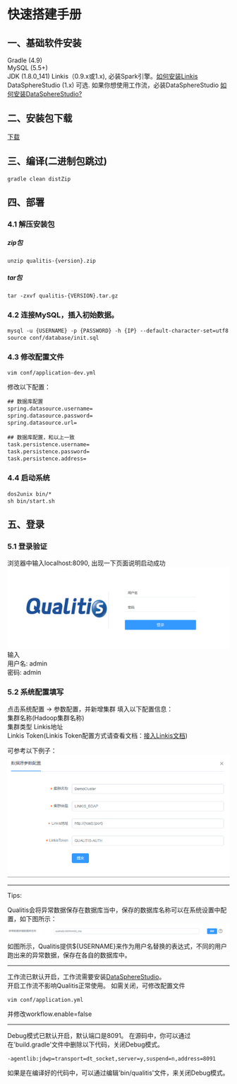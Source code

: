 # 快速搭建手册

## 一、基础软件安装
Gradle (4.9)  
MySQL (5.5+)  
JDK (1.8.0_141)
Linkis（0.9.x或1.x), 必装Spark引擎。[如何安装Linkis](https://github.com/WeBankFinTech/Linkis)  
DataSphereStudio (1.x) 可选. 如果你想使用工作流，必装DataSphereStudio [如何安装DataSphereStudio?](https://github.com/WeBankFinTech/DataSphereStudio)

## 二、安装包下载
[下载](https://github.com/WeBankFinTech/Qualitis/releases)

## 三、编译(二进制包跳过)
```
gradle clean distZip
```

## 四、部署
### 4.1 解压安装包
##### zip包
```
unzip qualitis-{version}.zip
```

##### tar包
```
tar -zxvf qualitis-{VERSION}.tar.gz
```

### 4.2 连接MySQL，插入初始数据。
```
mysql -u {USERNAME} -p {PASSWORD} -h {IP} --default-character-set=utf8
source conf/database/init.sql
```

### 4.3 修改配置文件
```
vim conf/application-dev.yml
```
修改以下配置：
```
## 数据库配置
spring.datasource.username=
spring.datasource.password=
spring.datasource.url=

## 数据库配置，和以上一致
task.persistence.username=
task.persistence.password=
task.persistence.address=
```

### 4.4 启动系统
```
dos2unix bin/*
sh bin/start.sh
```

## 五、登录
### 5.1 登录验证
浏览器中输入localhost:8090, 出现一下页面说明启动成功  
![登录验证图片](../../../images/zh_CN/ch1/登录.png)  
输入  
用户名: admin  
密码: admin  

### 5.2 系统配置填写
点击系统配置 -> 参数配置，并新增集群
填入以下配置信息：  
集群名称(Hadoop集群名称)  
集群类型
Linkis地址  
Linkis Token(Linkis Token配置方式请查看文档：[接入Linkis文档](接入Linkis文档.md))  

可参考以下例子：
![](../../../images/zh_CN/ch1/规则配置样例.png)

---

Tips:

Qualitis会将异常数据保存在数据库当中，保存的数据库名称可以在系统设置中配置，如下图所示：
![](../../../images/zh_CN/ch1/异常数据数据库配置.png)
如图所示，Qualitis提供${USERNAME}来作为用户名替换的表达式，不同的用户跑出来的异常数据，保存在各自的数据库中。

---

工作流已默认开启，工作流需要安装[DataSphereStudio](https://github.com/WeBankFinTech/DataSphereStudio)。  
开启工作流不影响Qualitis正常使用。
如需关闭，可修改配置文件
```
vim conf/application.yml
```
并修改workflow.enable=false

---

Debug模式已默认开启，默认端口是8091。
在源码中，你可以通过在'build.gradle'文件中删除以下代码，关闭Debug模式。
```
-agentlib:jdwp=transport=dt_socket,server=y,suspend=n,address=8091
```
如果是在编译好的代码中，可以通过编辑'bin/qualitis'文件，来关闭Debug模式。
